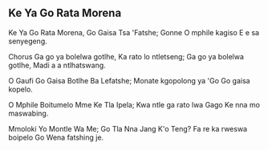 ## Ke Ya Go Rata Morena

Ke Ya Go Rata Morena, Go Gaisa Tsa 'Fatshe;
Gonne O mphile kagiso E e sa senyegeng.

Chorus
Ga go ya bolelwa gotlhe, Ka rato lo ntletseng;
Ga go ya bolelwa gotlhe, Madi a a ntlhatswang.

O Gaufi Go Gaisa Botlhe Ba Lefatshe;
Monate kgopolong ya 'Go Go gaisa kopelo.

O Mphile Boitumelo Mme Ke Tla Ipela;
Kwa ntle ga rato lwa Gago Ke nna mo maswabing.

Mmoloki Yo Montle Wa Me; Go Tla Nna Jang K'o Teng?
Fa re ka rweswa boipelo Go Wena fatshing je.

